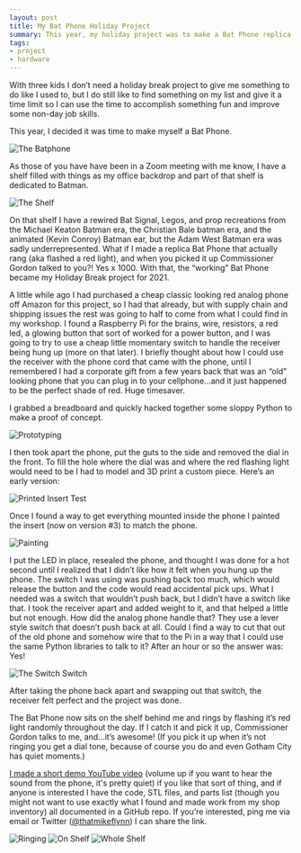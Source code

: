 ```yaml
---
layout: post
title: My Bat Phone Holiday Project
summary: This year, my holiday project was to make a Bat Phone replica. No, that's not weird. 
tags:
- project
- hardware
---
```


With three kids I don’t need a holiday break project to give me something to do like I used to, but I do still like to find something on my list and give it a time limit so I can use the time to accomplish something fun and improve some non-day job skills.

This year, I decided it was time to make myself a Bat Phone.

![The Batphone](/public/images/2022/batphone.jpg)

As those of you have have been in a Zoom meeting with me know, I have a shelf filled with things as my office backdrop and part of that shelf is dedicated to Batman.

![The Shelf](/public/images/2022/my_shelf.jpeg)

On that shelf I have a rewired Bat Signal, Legos, and prop recreations from the Michael Keaton Batman era, the Christian Bale batman era, and the animated (Kevin Conroy) Batman ear, but the Adam West Batman era was sadly underrepresented. What if I made a replica Bat Phone that actually rang (aka flashed a red light), and when you picked it up Commissioner Gordon talked to you?! Yes x 1000. With that, the “working” Bat Phone became my Holiday Break project for 2021.

A little while ago I had purchased a cheap classic looking red analog phone off Amazon for this project, so I had that already, but with supply chain and shipping issues the rest was going to half to come from what I could find in my workshop. I found a Raspberry Pi for the brains, wire, resistors, a red led, a glowing button that sort of worked for a power button, and I was going to try to use a cheap little momentary switch to handle the receiver being hung up (more on that later). I briefly thought about how I could use the receiver with the phone cord that came with the phone, until I remembered I had a corporate gift from a few years back that was an “old” looking phone that you can plug in to your cellphone…and it just happened to be the perfect shade of red. Huge timesaver.

I grabbed a breadboard and quickly hacked together some sloppy Python to make a proof of concept.

![Prototyping](/public/images/2022/batphone_001.jpeg)

I then took apart the phone, put the guts to the side and removed the dial in the front. To fill the hole where the dial was and where the red flashing light would need to be I had to model and 3D print a custom piece. Here’s an early version:

![Printed Insert Test](/public/images/2022/batphone_002.jpeg)

Once I found a way to get everything mounted inside the phone I painted the insert (now on version #3) to match the phone. 

![Painting](/public/images/2022/batphone_003.jpeg)

I put the LED in place, resealed the phone, and thought I was done for a hot second until I realized that I didn’t like how it felt when you hung up the phone. The switch I was using was pushing back too much, which would release the button and the code would read accidental pick ups. What I needed was a switch that wouldn’t push back, but I didn’t have a switch like that. I took the receiver apart and added weight to it, and that helped a little but not enough. How did the analog phone handle that? They use a lever style switch that doesn’t push back at all. Could I find a way to cut that out of the old phone and somehow wire that to the Pi in a way that I could use the same Python libraries to talk to it? After an hour or so the answer was: Yes!

![The Switch Switch](/public/images/2022/batphone_004.jpeg)

After taking the phone back apart and swapping out that switch, the receiver felt perfect and the project was done.

The Bat Phone now sits on the shelf behind me and rings by flashing it’s red light randomly throughout the day. If I catch it and pick it up, Commissioner Gordon talks to me, and…it’s awesome! (If you pick it up when it’s not ringing you get a dial tone, because of course you do and even Gotham City has quiet moments.)

[I made a short demo YouTube video](https://www.youtube.com/watch?v=4xc30-9TLgI) (volume up if you want to hear the sound from the phone, it's pretty quiet) if you like that sort of thing, and if anyone is interested I have the code, STL files, and parts list (though you might not want to use exactly what I found and made work from my shop inventory) all documented in a GitHub repo. If you’re interested, ping me via email or Twitter ([@thatmikeflynn](https://twitter.com/thatmikeflynn)) I can share the link.

![Ringing](/public/images/2022/batphone_005.jpeg)
![On Shelf](/public/images/2022/batphone_006.jpeg)
![Whole Shelf](/public/images/2022/batphone_008.jpeg)
